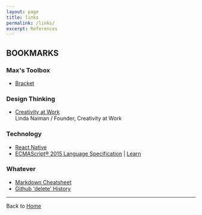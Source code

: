 ```yaml
---
layout: page
title: links
permalink: /links/
excerpt: References
---
```


## BOOKMARKS

### Max's Toolbox
* [Bracket](http://brackets.io/)

### Design Thinking
* [Creativity at Work](http://www.creativityatwork.com/design-thinking-strategy-for-innovation/)  
    Linda Naiman / Founder, Creativity at Work

### Technology
* [React Native](https://facebook.github.io/react-native/)
* [ECMAScript® 2015 Language Specification](http://www.ecma-international.org/ecma-262/6.0/index.html) | [Learn](https://babeljs.io/docs/learn-es2015/)


### Whatever
* [Markdown Cheatsheet](http://assemble.io/docs/Cheatsheet-Markdown.html)
* [Github 'delete' History](http://stackoverflow.com/questions/13716658/how-to-delete-all-commit-history-in-github)





---
Back to [Home](/)